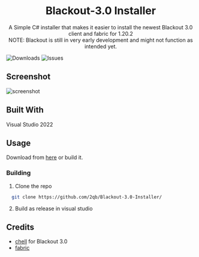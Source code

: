 <br/>
<p align="center">
  <h1 align="center">Blackout-3.0 Installer</h3>

  <p align="center">
    A Simple C# installer that makes it easier to install the newest Blackout 3.0 client and fabric for 1.20.2
    <br/>
	NOTE: Blackout is still in very early development and might not function as intended yet.
    <br/>
  </p>
</p>

![Downloads](https://img.shields.io/github/downloads/2qb/Blackout-3.0-Installer/total) ![Issues](https://img.shields.io/github/issues/2qb/Blackout-3.0-Installer) 

## Screenshot

![screenshot](https://user-images.githubusercontent.com/68710010/219970603-7f0f3c95-4839-495a-8307-155a412ace29.png)



## Built With

Visual Studio 2022

## Usage

Download from [here](https://github.com/2qb/Blackout-3.0-Installer/releases/) or build it.

### Building

1. Clone the repo

```sh
  git clone https://github.com/2qb/Blackout-3.0-Installer/
```

2. Build as release in visual studio

## Credits

* [chell](https://github.com/chell-dev/Blackout-3.0) for Blackout 3.0
* [fabric](https://fabricmc.net/) 
